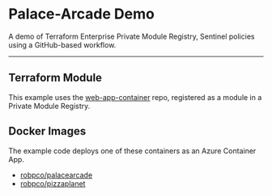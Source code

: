 # Palace-Arcade Demo

A demo of Terraform Enterprise Private Module Registry, Sentinel policies using a GitHub-based workflow.

---

## Terraform Module

This example uses the [web-app-container](https://github.com/multicloud-iac/terraform-azurerm-web-app-container) repo, registered as a module in a Private Module Registry.

## Docker Images

The example code deploys one of these containers as an Azure Container App.

- [robpco/palacearcade](https://hub.docker.com/r/robpco/palacearcade)
- [robpco/pizzaplanet](https://hub.docker.com/r/robpco/pizzaplanet)
